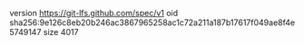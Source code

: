 version https://git-lfs.github.com/spec/v1
oid sha256:9e126c8eb20b246ac3867965258ac1c72a211a187b17617f049ae8f4e5749147
size 4017
